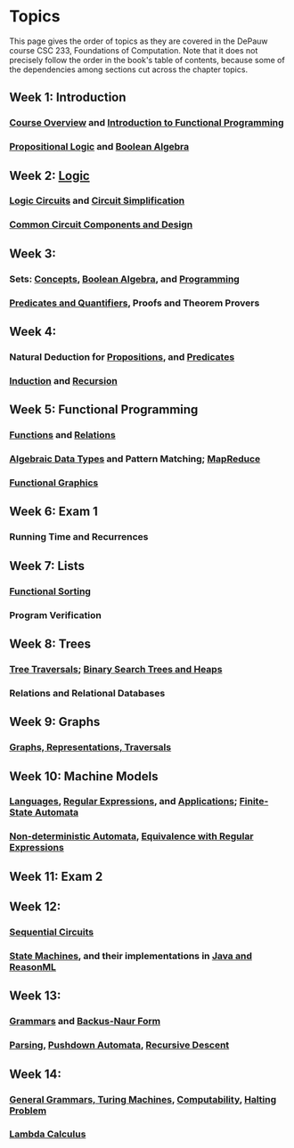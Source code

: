 # Topics

This page gives the order of topics as they are covered in the DePauw course CSC 233, Foundations of Computation.
Note that it does not precisely follow the order in the book's table of contents, because some of the dependencies among sections cut across the chapter topics.

## Week 1: Introduction
### [Course Overview](overview.md) and [Introduction to Functional Programming](fp/intro.md)

### [Propositional Logic](logic/props.md) and [Boolean Algebra](logic/boolean.md)

## Week 2: [Logic](logic/intro.md)
### [Logic Circuits](logic/circuits.md) and [Circuit Simplification](logic/simplify.md)

### [Common Circuit Components and Design](logic/components.md)

## Week 3:
### Sets: [Concepts](sets/concepts.md), [Boolean Algebra](sets/algebra.md), and [Programming](sets/programming.md)

### [Predicates and Quantifiers](logic/preds.md), Proofs and Theorem Provers

## Week 4:
### Natural Deduction for [Propositions](logic/deduction.md), and [Predicates](logic/pred-deduction.md)

### [Induction](logic/induction.md) and [Recursion](logic/recursion.md)

## Week 5: Functional Programming
### [Functions](sets/functions.md) and [Relations](sets/relations.md)

### [Algebraic Data Types](fp/types.md) and Pattern Matching; [MapReduce](fp/map-reduce.md)
### [Functional Graphics](fp/doodle.md)

## Week 6: Exam 1
### Running Time and Recurrences

## Week 7: Lists
### [Functional Sorting](ds/lists.md)

### Program Verification

## Week 8: Trees
### [Tree Traversals](ds/trees.md); [Binary Search Trees and Heaps](ds/bst.md)

### Relations and Relational Databases

## Week 9: Graphs
### [Graphs, Representations, Traversals](ds/graphs.md)

## Week 10: Machine Models
### [Languages](lang/languages.md), [Regular Expressions](lang/regexp.md), and [Applications](lang/regexpapp.md); [Finite-State Automata](lang/fsa.md)

### [Non-deterministic Automata](lang/nfa.md), [Equivalence with Regular Expressions](lang/fsareg.md)

## Week 11: Exam 2

## Week 12:
### [Sequential Circuits](logic/sequential.md)

### [State Machines](logic/state.md), and their implementations in [Java and ReasonML](fp/state.md)

## Week 13:
### [Grammars](lang/cfg.md) and [Backus-Naur Form](lang/bnf.md)

### [Parsing](lang/parsing.md), [Pushdown Automata](lang/pda.md), [Recursive Descent](fp/parser-comb.md)

## Week 14:
### [General Grammars, Turing Machines](lang/tm.md), [Computability](lang/computability.md), [Halting Problem](lang/halting.md)

### [Lambda Calculus](fp/lambda.md)